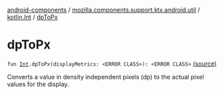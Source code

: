 [android-components](../../index.md) / [mozilla.components.support.ktx.android.util](../index.md) / [kotlin.Int](index.md) / [dpToPx](./dp-to-px.md)

# dpToPx

`fun `[`Int`](https://kotlinlang.org/api/latest/jvm/stdlib/kotlin/-int/index.html)`.dpToPx(displayMetrics: <ERROR CLASS>): <ERROR CLASS>` [(source)](https://github.com/mozilla-mobile/android-components/blob/master/components/support/ktx/src/main/java/mozilla/components/support/ktx/android/util/DisplayMetrics.kt#L21)

Converts a value in density independent pixels (dp) to the actual pixel values for the display.

